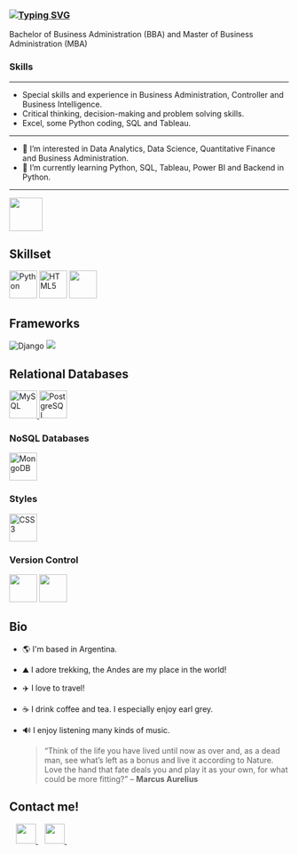 ### [![Typing SVG](https://readme-typing-svg.herokuapp.com?lines=Hi+There!+I'm+Horacio+👋)](https://git.io/typing-svg)
Bachelor of Business Administration (BBA) and Master of Business Administration (MBA)
### **Skills**
--------------------------------------------------------------------------------------------------------------------------------
- Special skills and experience in Business Administration, Controller and Business Intelligence.
- Critical thinking, decision-making and problem solving skills.
- Excel, some Python coding, SQL and Tableau.
--------------------------------------------------------------------------------------------------------------------------------
- 👀 I’m interested in Data Analytics, Data Science, Quantitative Finance and Business Administration.
- 🌱 I’m currently learning Python, SQL, Tableau, Power BI and Backend in Python.
--------------------------------------------------------------------------------------------------------------------------------
<img src="https://media.giphy.com/media/WFZvB7VIXBgiz3oDXE/giphy.gif" width="60">
  
  ## Skillset
  <p align="left">
    <a href="https://www.python.org/" target="_blank" rel="noreferrer"><img src="https://raw.githubusercontent.com/danielcranney/readme-generator/main/public/icons/skills/python-colored.svg" width="50" height="50" alt="Python" /></a>   <a href="https://developer.mozilla.org/en-US/docs/Glossary/HTML5" target="_blank" rel="noreferrer"><img src="https://raw.githubusercontent.com/danielcranney/readme-generator/main/public/icons/skills/html5-colored.svg" width="50" height="50" alt="HTML5" /></a>   <img loading="lazy" src="https://user-images.githubusercontent.com/674621/71187801-14e60a80-2280-11ea-94c9-e56576f76baf.png" height="50">
  </p>

## Frameworks
![Django](https://img.shields.io/badge/django-%23092E20.svg?style=for-the-badge&logo=django&logoColor=white) <img src="https://img.shields.io/badge/flask%20-%23000.svg?&style=for-the-badge&logo=flask&logoColor=white"/>

## Relational Databases
<a href="https://www.mysql.com/" target="_blank" rel="noreferrer"><img src="https://raw.githubusercontent.com/danielcranney/readme-generator/main/public/icons/skills/mysql-colored.svg" width="50" height="50" alt="MySQL" />
  </a>
  <a href="https://www.postgresql.org/" target="_blank" rel="noreferrer"><img src="https://raw.githubusercontent.com/danielcranney/readme-generator/main/public/icons/skills/postgresql-colored.svg" width="50" height="50" alt="PostgreSQL" />
  </a>

### NoSQL Databases
  <a href="https://www.mongodb.com/" target="_blank" rel="noreferrer">
    <img src="https://raw.githubusercontent.com/danielcranney/readme-generator/main/public/icons/skills/mongodb-colored.svg" width="50" height="50" alt="MongoDB" />
  </a>

### Styles
  <a href="https://www.w3.org/TR/CSS/#css" target="_blank" rel="noreferrer"><img src="https://raw.githubusercontent.com/danielcranney/readme-generator/main/public/icons/skills/css3-colored.svg" width="50" height="50" alt="CSS3" />
  </a>

### Version Control
  <img loading="lazy" src="https://miro.medium.com/max/650/1*zzvdRmHGGXONZpuQ2FeqsQ.png" height="50">  <img loading="lazy" src="https://distreau.com/github.svg" height="50">

## Bio
- 🌎 I'm based in Argentina.
- ⛰️ I adore trekking, the Andes are my place in the world!
- ✈️ I love to travel!
- ☕️ I drink coffee and tea. I especially enjoy earl grey.
- 🔊 I enjoy listening many kinds of music.


  > “Think of the life you have lived until now as over and, as a dead man, see what’s left as a bonus and live it according
  to Nature. Love the hand that fate deals you and play it as your own, for what could be more fitting?”
  – **Marcus Aurelius**



<h2 align="left">Contact me!</h2>
<p align="left">
        </a> &nbsp;&nbsp;
    <a href="https://horacio-gaido.github.io/" target="_blank">
       <img loading="lazy" src="https://distreau.com/github.svg" 
    height="36">
    </a> &nbsp;&nbsp;
    <a href="https://www.linkedin.com/in/horacio-gaido" target="_blank">
        <img loading="lazy" src="https://upload.wikimedia.org/wikipedia/commons/thumb/c/ca/LinkedIn_logo_initials.png/768px-LinkedIn_logo_initials.png" 
    height="36">
    </a> &nbsp;&nbsp;
